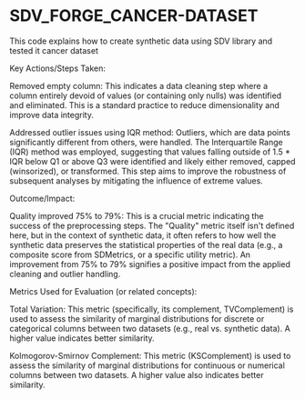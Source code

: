 # SDV_FORGE_CANCER-DATASET
This code explains how to create synthetic data using SDV library and tested it cancer dataset 

Key Actions/Steps Taken:

Removed empty column: This indicates a data cleaning step where a column entirely devoid of values (or containing only nulls) was identified and eliminated. This is a standard practice to reduce dimensionality and improve data integrity.

Addressed outlier issues using IQR method: Outliers, which are data points significantly different from others, were handled. The Interquartile Range (IQR) method was employed, suggesting that values falling outside of 1.5 * IQR below Q1 or above Q3 were identified and likely either removed, capped (winsorized), or transformed. This step aims to improve the robustness of subsequent analyses by mitigating the influence of extreme values.

Outcome/Impact:

Quality improved 75% to 79%: This is a crucial metric indicating the success of the preprocessing steps. The "Quality" metric itself isn't defined here, but in the context of synthetic data, it often refers to how well the synthetic data preserves the statistical properties of the real data (e.g., a composite score from SDMetrics, or a specific utility metric). An improvement from 75% to 79% signifies a positive impact from the applied cleaning and outlier handling.

Metrics Used for Evaluation (or related concepts):

Total Variation: This metric (specifically, its complement, TVComplement) is used to assess the similarity of marginal distributions for discrete or categorical columns between two datasets (e.g., real vs. synthetic data). A higher value indicates better similarity.

Kolmogorov-Smirnov Complement: This metric (KSComplement) is used to assess the similarity of marginal distributions for continuous or numerical columns between two datasets. A higher value also indicates better similarity.
